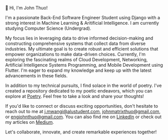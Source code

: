 👋 Hi, I'm John Thuo!

I'm a passionate Back-End Software Engineer Student using Django with a strong interest in Machine Learning & Aritificial Intelligence. I am currently studying Computer Science (Undergrad).

My focus lies in leveraging data to drive informed decision-making and constructing comprehensive systems that collect data from diverse industries. My ultimate goal is to create robust and efficient solutions that empower organizations to make data-driven choices.
Currently, I'm exploring the fascinating realms of Cloud Development, Networking, Artificial Intelligence Systems Programming, and Mobile Development using Flutter. I'm eager to expand my knowledge and keep up with the latest advancements in these fields.

In addition to my technical pursuits, I find solace in the world of poetry. I've created a repository dedicated to my poetic endeavors, which you can explore at [Poetry](https://github.com/john-thuo1/Poetry). Feel free to take a look and share your thoughts!

If you'd like to connect or discuss exciting opportunities, don't hesitate to reach out to me at j.mwangi@alustudent.com, johnmatrixthuo@gmail.com, or engjohnthuo@gmail.com. You can also find me on [LinkedIn](https://www.linkedin.com/in/john-thuo-427210aa/) or check out my articles on [Medium](https://medium.com/@johnthuo).

Let's collaborate, innovate, and create remarkable experiences together!


       


